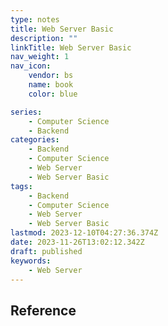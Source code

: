 ```yaml
---
type: notes
title: Web Server Basic
description: ""
linkTitle: Web Server Basic
nav_weight: 1
nav_icon:
    vendor: bs
    name: book
    color: blue

series:
    - Computer Science
    - Backend
categories:
    - Backend
    - Computer Science
    - Web Server
    - Web Server Basic
tags:
    - Backend
    - Computer Science
    - Web Server
    - Web Server Basic
lastmod: 2023-12-10T04:27:36.374Z
date: 2023-11-26T13:02:12.342Z
draft: published
keywords:
    - Web Server
---
```


## Reference
